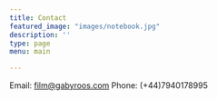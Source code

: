 ```yaml
---
title: Contact
featured_image: "images/notebook.jpg"
description: ''
type: page
menu: main

---
```



Email: film@gabyroos.com
Phone: (+44)7940178995